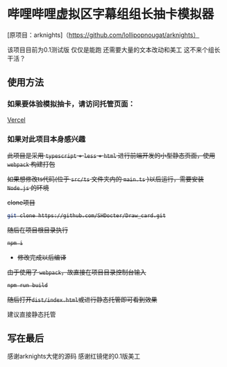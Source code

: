 # 哔哩哔哩虚拟区字幕组组长抽卡模拟器

[原项目：arknights]（https://github.com/lollipopnougat/arknights）<br>

该项目目前为0.1测试版 仅仅是能跑 还需要大量的文本改动和美工 这不来个组长干活？

## 使用方法

### 如果要体验模拟抽卡，请访问托管页面：<br>

[Vercel](https://draw-card.vercel.app/)<br>

### 如果对此项目本身感兴趣

<s>此项目是采用 `typescript` + `less` + `html` 进行前端开发的小型静态页面，使用 `webpack` 构建打包

如果想修改ts代码(位于 `src/ts` 文件夹内的 `main.ts` )以后运行，需要安装 `Node.js` 的环境

clone项目

```bash
git clone https://github.com/SHDocter/Draw_card.git
```

随后在项目根目录执行

```bash
npm i
```

- 修改完成以后编译

由于使用了 `webpack`，故直接在项目目录控制台输入

```bash
npm run build
```

随后打开`dist/index.html`或进行静态托管即可看到效果</s><br>

建议直接静态托管

## 写在最后

感谢arknights大佬的源码 感谢红镜佬的0.1版美工

